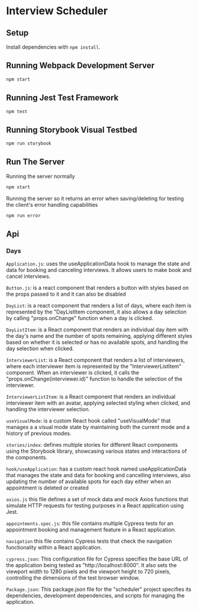 # Interview Scheduler

## Setup

Install dependencies with `npm install`.

## Running Webpack Development Server

```sh
npm start
```

## Running Jest Test Framework

```sh
npm test
```

## Running Storybook Visual Testbed

```sh
npm run storybook
```

## Run The Server

Running the server normally
```sh
npm start
```

Running the server so it returns an error when saving/deleting for testing the client's error handling capabilities
```sh
npm run error
```

## Api

### Days
`Application.js`:
 uses the useApplicationData hook to manage the state and data for booking and canceling interviews. It allows users to make book and cancel interviews.

`Button.js`:
is a react component that renders a button with styles based on the props passed to it and it can also be disabled

`DayList`:
is a react component that renders a list of days, where each item is represented by the "DayListItem component, it also allows a day selection by calling "props.onChange" function when a day is clicked.

`DayListItem`:
is a React component that renders an individual day item with the day's name and the number of spots remaining, applying different styles based on whether it is selected or has no available spots, and handling the day selection when clicked.

`InterviewerList`:
is a React component that renders a list of interviewers, where each interviewer item is represented by the "InterviewerListItem" component.
When an interviewer is clicked, it calls the "props.onChange(interviewer.id)" function to handle the selection of the interviewer.

`InterviewerListItem`:
is a React component that renders an individual interviewer item with an avatar, applying selected styling when clicked, and handling the interviewer selection.

`useVisualMode`:
is a custom React hook called "useVisualMode" that manages a a visual mode state by maintaining both the current mode and a history of previous modes.

`stories/index`:
 defines multiple stories for different React components using the Storybook library, showcasing various states and interactions of the components.


`hook/useApplication`:
has a custom react hook named useApplicationData that manages the state and data for booking and cancelling interviews, also updating the number of available spots for each day either when an appointment is deleted or created

`axios.js`
this file defines a set of mock data and mock Axios functions that simulate HTTP requests for testing purposes in a React application using Jest. 

`appointments.spec.js`:
this file contains multiple Cypress tests for an appointment booking and management feature in a React application.

`navigation`
this file contains Cypress tests that check the navigation functionality within a React application.

`cypress.json`:
This configuration file for Cypress specifies the base URL of the application being tested as "http://localhost:8000". It also sets the viewport width to 1280 pixels and the viewport height to 720 pixels, controlling the dimensions of the test browser window.

`Package.json`:
This package.json file for the "scheduler" project specifies its dependencies, development dependencies, and scripts for managing the application.

